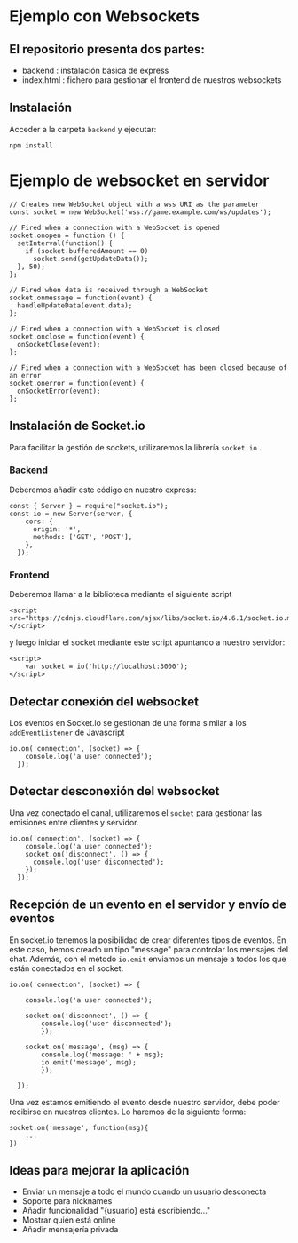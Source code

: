 # Ejemplo con Websockets

## El repositorio presenta dos partes: 
- backend : instalación básica de express
- index.html : fichero para gestionar el frontend de nuestros websockets

## Instalación
Acceder a la carpeta `backend` y ejecutar:
```
npm install
```

# Ejemplo de websocket en servidor
```
// Creates new WebSocket object with a wss URI as the parameter
const socket = new WebSocket('wss://game.example.com/ws/updates');

// Fired when a connection with a WebSocket is opened
socket.onopen = function () {
  setInterval(function() {
    if (socket.bufferedAmount == 0)
      socket.send(getUpdateData());
  }, 50);
};

// Fired when data is received through a WebSocket
socket.onmessage = function(event) {
  handleUpdateData(event.data);
};

// Fired when a connection with a WebSocket is closed
socket.onclose = function(event) {
  onSocketClose(event);
};

// Fired when a connection with a WebSocket has been closed because of an error
socket.onerror = function(event) {
  onSocketError(event);
};
```

## Instalación de Socket.io
Para facilitar la gestión de sockets, utilizaremos la librería `socket.io` .

### Backend
Deberemos añadir este código en nuestro express:
```
const { Server } = require("socket.io");
const io = new Server(server, {
    cors: {
      origin: '*',
      methods: ['GET', 'POST'],
    },
  });
```

### Frontend
Deberemos llamar a la biblioteca mediante el siguiente script
```
<script src="https://cdnjs.cloudflare.com/ajax/libs/socket.io/4.6.1/socket.io.min.js"></script>
```
y luego iniciar el socket mediante este script apuntando a nuestro servidor:
```
<script>        
    var socket = io('http://localhost:3000');
</script>
```

## Detectar conexión del websocket
Los eventos en Socket.io se gestionan de una forma similar a los `addEventListener` de Javascript
```
io.on('connection', (socket) => {
    console.log('a user connected');
  });
```

## Detectar desconexión del websocket
Una vez conectado el canal, utilizaremos el `socket` para gestionar las emisiones entre clientes y servidor.
```
io.on('connection', (socket) => {
    console.log('a user connected');
    socket.on('disconnect', () => {
      console.log('user disconnected');
    });
  });
```

## Recepción de un evento en el servidor y envío de eventos
En socket.io tenemos la posibilidad de crear diferentes tipos de eventos. En este caso, hemos creado un tipo "message" para controlar los mensajes del chat.
Además, con el método `io.emit` enviamos un mensaje a todos los que están conectados en el socket.
```
io.on('connection', (socket) => {

    console.log('a user connected');

    socket.on('disconnect', () => {
        console.log('user disconnected');
        });

    socket.on('message', (msg) => {
        console.log('message: ' + msg);
        io.emit('message', msg);
        });

  });
```
Una vez estamos emitiendo el evento desde nuestro servidor, debe poder recibirse en nuestros clientes. Lo haremos de la siguiente forma:

```
socket.on('message', function(msg){
    ...
})
```

## Ideas para mejorar la aplicación
- Enviar un mensaje a todo el mundo cuando un usuario desconecta
- Soporte para nicknames
- Añadir funcionalidad "{usuario} está escribiendo…"
- Mostrar quién está online
- Añadir mensajería privada